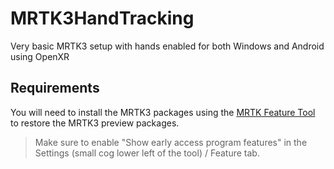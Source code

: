 # MRTK3HandTracking

Very basic MRTK3 setup with hands enabled for both Windows and Android using OpenXR

## Requirements

You will need to install the MRTK3 packages using the [MRTK Feature Tool](https://www.microsoft.com/en-us/download/details.aspx?id=102778) to restore the MRTK3 preview packages.

> Make sure to enable "Show early access program features" in the Settings (small cog lower left of the tool) / Feature tab.

